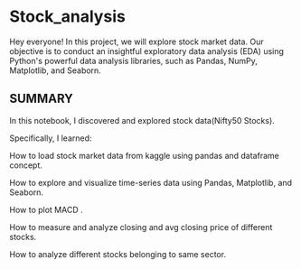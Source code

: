# Stock_analysis
Hey everyone! In this project, we will explore stock market data. Our objective is to conduct an insightful exploratory data analysis (EDA) using Python's powerful data analysis libraries, such as Pandas, NumPy, Matplotlib, and Seaborn.

## SUMMARY

In this notebook, I discovered and explored stock data(Nifty50 Stocks).

Specifically, I learned:

How to load stock market data from kaggle using pandas and dataframe concept.

How to explore and visualize time-series data using Pandas, Matplotlib, and Seaborn.

How to plot MACD .

How to measure and analyze closing and avg closing price of different stocks.

How to analyze different stocks belonging to same sector.
